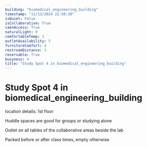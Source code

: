 ```yaml
---
building: "biomedical_engineering_building"
timestamp: "11/13/2024 22:50:30"
isQuiet: False
isCollaborative: True
caenAccess: True
naturalLight: 0
comfortableTemp: 3
outletAvailability: 5
furnitureComfort: 4
restroomDistance: 3
reservable: True
busyness: 4
title: "Study Spot 4 in biomedical_engineering_building"
---
```


# Study Spot 4 in biomedical_engineering_building

location details: 1st floor

Huddle spaces are good for groups or studying alone

Outlet on all tables of the collaborative areas beside the lab

Packed before or after class times, empty otherwise


